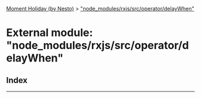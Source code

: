 [Moment Holiday (by Nesto)](../README.md) > ["node_modules/rxjs/src/operator/delayWhen"](../modules/_node_modules_rxjs_src_operator_delaywhen_.md)

# External module: "node_modules/rxjs/src/operator/delayWhen"

## Index

---

